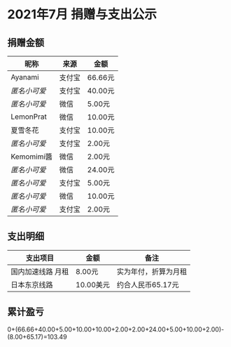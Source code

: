 # 2021年7月 捐赠与支出公示

## 捐赠金额

| 昵称         | 来源   | 金额    |
| ------------ | ------ | ------- |
| Ayanami      | 支付宝 | 66.66元 |
| *匿名小可爱* | 支付宝 | 40.00元 |
| *匿名小可爱* | 微信   | 5.00元  |
| LemonPrat    | 微信   | 10.00元 |
| 夏雪冬花     | 支付宝 | 10.00元 |
| *匿名小可爱* | 支付宝 | 2.00元  |
| Kemomimi醬   | 微信   | 2.00元  |
| *匿名小可爱* | 微信   | 24.00元 |
| *匿名小可爱* | 支付宝 | 5.00元  |
| *匿名小可爱* | 微信   | 10.00元 |
| *匿名小可爱* | 支付宝 | 2.00元  |

## 支出明细

| 支出项目          | 金额     | 备注                 |
| ----------------- | -------- | -------------------- |
| 国内加速线路 月租 | 8.00元   | 实为年付，折算为月租 |
| 日本东京线路 | 10.00美元 | 约合人民币65.17元    |

## 累计盈亏

0+(66.66+40.00+5.00+10.00+10.00+2.00+2.00+24.00+5.00+10.00+2.00)-(8.00+65.17)=103.49

